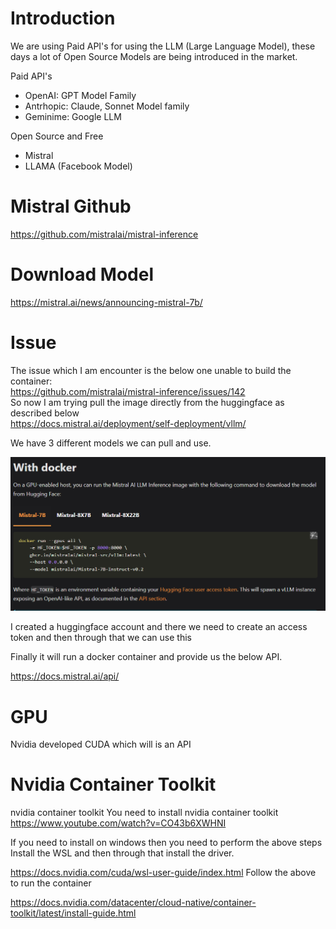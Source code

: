 # Introduction

We are using Paid API's for using the LLM (Large Language Model), these days a lot of Open Source Models
are being introduced in the market.

Paid API's

- OpenAI: GPT Model Family
- Antrhopic: Claude, Sonnet Model family
- Geminime: Google LLM

Open Source and Free

- Mistral
- LLAMA (Facebook Model)


# Mistral Github

https://github.com/mistralai/mistral-inference


# Download Model

https://mistral.ai/news/announcing-mistral-7b/


# Issue

The issue which I am encounter is the below one unable to build the container:  
https://github.com/mistralai/mistral-inference/issues/142  
So now I am trying pull the image directly from the huggingface as described below  
https://docs.mistral.ai/deployment/self-deployment/vllm/  

We have 3 different models we can pull and use.

![img.png](img.png)

I created a huggingface account and there we need to create an access token and then through that we can use this

Finally it will run a docker container and provide us the below API.

https://docs.mistral.ai/api/


# GPU
Nvidia developed CUDA which will is an API 

# Nvidia Container Toolkit
nvidia container toolkit
You need to install nvidia container toolkit
https://www.youtube.com/watch?v=CO43b6XWHNI

If you need to install on windows then you need to perform the above steps
Install the WSL and then through that install the driver.


https://docs.nvidia.com/cuda/wsl-user-guide/index.html
Follow the above to run the container 


https://docs.nvidia.com/datacenter/cloud-native/container-toolkit/latest/install-guide.html
